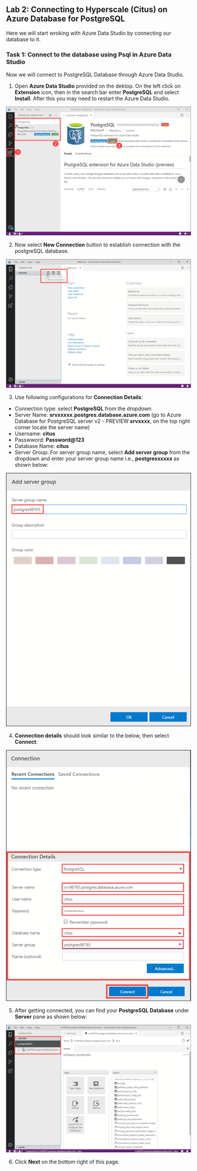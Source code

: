## **Lab 2: Connecting to Hyperscale (Citus) on Azure Database for PostgreSQL**

Here we will start wroking with Azure Data Studio by connecting our database to it.

### Task 1: Connect to the database using Psql in Azure Data Studio

Now we will connect to PostgreSQL Database through Azure Data Studio.

1. Open **Azure Data Studio** provided on the dektop. On the left click on **Extension** icon, then in the search bar enter **PostgreSQL** and select **Install**. After this you may need to restart the Azure Data Studio.

![](images/postext.png)

2. Now select **New Connection** button to establish connection with the postgreSQL database.

![](images/azdatastudio.png)

3.  Use following configurations for **Connection Details**:
- Connection type: select **PostgreSQL** from the dropdown
- Server Name: **srvxxxxx.postgres.database.azure.com** (go to Azure Database for PostgreSQL server v2 - PREVIEW **srvxxxx**, on the       top right corner locate the server name)
- Username: **citus**
- Passwword: **Password@123**
- Database Name: **citus**
- Server Group: For server group name, select **Add server group** from the dropdown and enter your server group name i.e., **postgresxxxxx** as shown below:

![](images/newconnection2.png)

4. **Connection details** should look similar to the below, then select **Connect**:

![](images/newconnection1.png)

5. After getting connected, you can find your **PostgreSQL Database** under **Server** pane as shown below:

![](images/newconnection3.png)

6. Click **Next** on the bottom right of this page.

